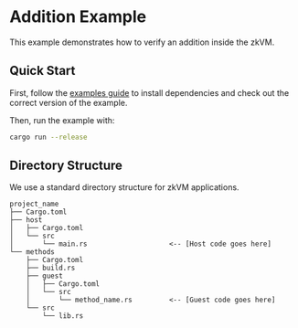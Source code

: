 # Addition Example

This example demonstrates how to verify an addition inside the zkVM.

## Quick Start

First, follow the [examples guide](https://dev.risczero.com/api/zkvm/examples/#running-the-examples) to install dependencies and check out the correct version of the example.

Then, run the example with:

```bash
cargo run --release
```

## Directory Structure
We use a standard directory structure for zkVM
applications.

```text
project_name
├── Cargo.toml
├── host
│   ├── Cargo.toml
│   └── src
│       └── main.rs                    <-- [Host code goes here]
└── methods
    ├── Cargo.toml
    ├── build.rs
    ├── guest
    │   ├── Cargo.toml
    │   └── src
    │       └── method_name.rs         <-- [Guest code goes here]
    └── src
        └── lib.rs
```
